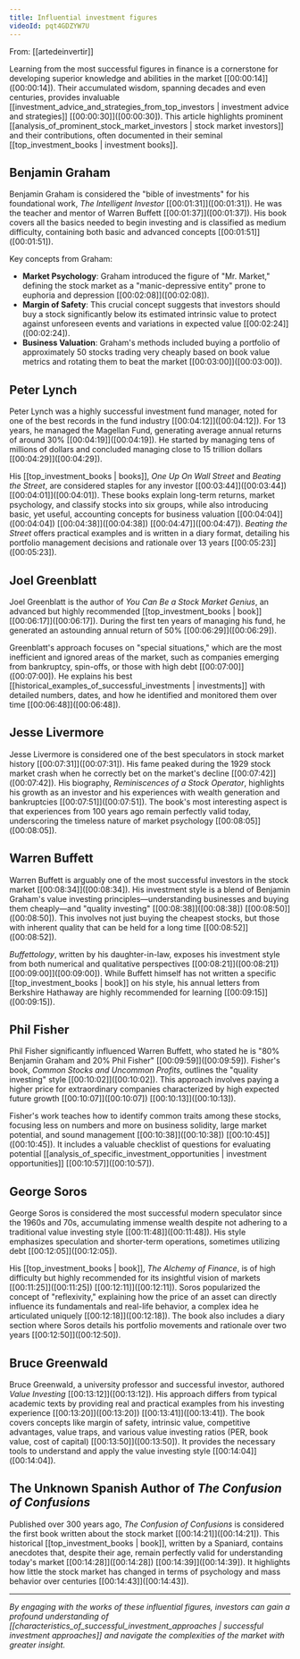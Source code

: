 ```yaml
---
title: Influential investment figures
videoId: pqt4GDZYW7U
---
```


From: [[artedeinvertir]] <br/> 

Learning from the most successful figures in finance is a cornerstone for developing superior knowledge and abilities in the market [[00:00:14]](<a class="yt-timestamp" data-t="00:00:14">[00:00:14]</a>). Their accumulated wisdom, spanning decades and even centuries, provides invaluable [[investment_advice_and_strategies_from_top_investors | investment advice and strategies]] [[00:00:30]](<a class="yt-timestamp" data-t="00:00:30">[00:00:30]</a>). This article highlights prominent [[analysis_of_prominent_stock_market_investors | stock market investors]] and their contributions, often documented in their seminal [[top_investment_books | investment books]].

## Benjamin Graham
Benjamin Graham is considered the "bible of investments" for his foundational work, *The Intelligent Investor* [[00:01:31]](<a class="yt-timestamp" data-t="00:01:31">[00:01:31]</a>). He was the teacher and mentor of Warren Buffett [[00:01:37]](<a class="yt-timestamp" data-t="00:01:37">[00:01:37]</a>). His book covers all the basics needed to begin investing and is classified as medium difficulty, containing both basic and advanced concepts [[00:01:51]](<a class="yt-timestamp" data-t="00:01:51">[00:01:51]</a>).

Key concepts from Graham:
*   **Market Psychology**: Graham introduced the figure of "Mr. Market," defining the stock market as a "manic-depressive entity" prone to euphoria and depression [[00:02:08]](<a class="yt-timestamp" data-t="00:02:08">[00:02:08]</a>).
*   **Margin of Safety**: This crucial concept suggests that investors should buy a stock significantly below its estimated intrinsic value to protect against unforeseen events and variations in expected value [[00:02:24]](<a class="yt-timestamp" data-t="00:02:24">[00:02:24]</a>).
*   **Business Valuation**: Graham's methods included buying a portfolio of approximately 50 stocks trading very cheaply based on book value metrics and rotating them to beat the market [[00:03:00]](<a class="yt-timestamp" data-t="00:03:00">[00:03:00]</a>).

## Peter Lynch
Peter Lynch was a highly successful investment fund manager, noted for one of the best records in the fund industry [[00:04:12]](<a class="yt-timestamp" data-t="00:04:12">[00:04:12]</a>). For 13 years, he managed the Magellan Fund, generating average annual returns of around 30% [[00:04:19]](<a class="yt-timestamp" data-t="00:04:19">[00:04:19]</a>). He started by managing tens of millions of dollars and concluded managing close to 15 trillion dollars [[00:04:29]](<a class="yt-timestamp" data-t="00:04:29">[00:04:29]</a>).

His [[top_investment_books | books]], *One Up On Wall Street* and *Beating the Street*, are considered staples for any investor [[00:03:44]](<a class="yt-timestamp" data-t="00:03:44">[00:03:44]</a>) [[00:04:01]](<a class="yt-timestamp" data-t="00:04:01">[00:04:01]</a>). These books explain long-term returns, market psychology, and classify stocks into six groups, while also introducing basic, yet useful, accounting concepts for business valuation [[00:04:04]](<a class="yt-timestamp" data-t="00:04:04">[00:04:04]</a>) [[00:04:38]](<a class="yt-timestamp" data-t="00:04:38">[00:04:38]</a>) [[00:04:47]](<a class="yt-timestamp" data-t="00:04:47">[00:04:47]</a>). *Beating the Street* offers practical examples and is written in a diary format, detailing his portfolio management decisions and rationale over 13 years [[00:05:23]](<a class="yt-timestamp" data-t="00:05:23">[00:05:23]</a>).

## Joel Greenblatt
Joel Greenblatt is the author of *You Can Be a Stock Market Genius*, an advanced but highly recommended [[top_investment_books | book]] [[00:06:17]](<a class="yt-timestamp" data-t="00:06:17">[00:06:17]</a>). During the first ten years of managing his fund, he generated an astounding annual return of 50% [[00:06:29]](<a class="yt-timestamp" data-t="00:06:29">[00:06:29]</a>).

Greenblatt's approach focuses on "special situations," which are the most inefficient and ignored areas of the market, such as companies emerging from bankruptcy, spin-offs, or those with high debt [[00:07:00]](<a class="yt-timestamp" data-t="00:07:00">[00:07:00]</a>). He explains his best [[historical_examples_of_successful_investments | investments]] with detailed numbers, dates, and how he identified and monitored them over time [[00:06:48]](<a class="yt-timestamp" data-t="00:06:48">[00:06:48]</a>).

## Jesse Livermore
Jesse Livermore is considered one of the best speculators in stock market history [[00:07:31]](<a class="yt-timestamp" data-t="00:07:31">[00:07:31]</a>). His fame peaked during the 1929 stock market crash when he correctly bet on the market's decline [[00:07:42]](<a class="yt-timestamp" data-t="00:07:42">[00:07:42]</a>). His biography, *Reminiscences of a Stock Operator*, highlights his growth as an investor and his experiences with wealth generation and bankruptcies [[00:07:51]](<a class="yt-timestamp" data-t="00:07:51">[00:07:51]</a>). The book's most interesting aspect is that experiences from 100 years ago remain perfectly valid today, underscoring the timeless nature of market psychology [[00:08:05]](<a class="yt-timestamp" data-t="00:08:05">[00:08:05]</a>).

## Warren Buffett
Warren Buffett is arguably one of the most successful investors in the stock market [[00:08:34]](<a class="yt-timestamp" data-t="00:08:34">[00:08:34]</a>). His investment style is a blend of Benjamin Graham's value investing principles—understanding businesses and buying them cheaply—and "quality investing" [[00:08:38]](<a class="yt-timestamp" data-t="00:08:38">[00:08:38]</a>) [[00:08:50]](<a class="yt-timestamp" data-t="00:08:50">[00:08:50]</a>). This involves not just buying the cheapest stocks, but those with inherent quality that can be held for a long time [[00:08:52]](<a class="yt-timestamp" data-t="00:08:52">[00:08:52]</a>).

*Buffettology*, written by his daughter-in-law, exposes his investment style from both numerical and qualitative perspectives [[00:08:21]](<a class="yt-timestamp" data-t="00:08:21">[00:08:21]</a>) [[00:09:00]](<a class="yt-timestamp" data-t="00:09:00">[00:09:00]</a>). While Buffett himself has not written a specific [[top_investment_books | book]] on his style, his annual letters from Berkshire Hathaway are highly recommended for learning [[00:09:15]](<a class="yt-timestamp" data-t="00:09:15">[00:09:15]</a>).

## Phil Fisher
Phil Fisher significantly influenced Warren Buffett, who stated he is "80% Benjamin Graham and 20% Phil Fisher" [[00:09:59]](<a class="yt-timestamp" data-t="00:09:59">[00:09:59]</a>). Fisher's book, *Common Stocks and Uncommon Profits*, outlines the "quality investing" style [[00:10:02]](<a class="yt-timestamp" data-t="00:10:02">[00:10:02]</a>). This approach involves paying a higher price for extraordinary companies characterized by high expected future growth [[00:10:07]](<a class="yt-timestamp" data-t="00:10:07">[00:10:07]</a>) [[00:10:13]](<a class="yt-timestamp" data-t="00:10:13">[00:10:13]</a>).

Fisher's work teaches how to identify common traits among these stocks, focusing less on numbers and more on business solidity, large market potential, and sound management [[00:10:38]](<a class="yt-timestamp" data-t="00:10:38">[00:10:38]</a>) [[00:10:45]](<a class="yt-timestamp" data-t="00:10:45">[00:10:45]</a>). It includes a valuable checklist of questions for evaluating potential [[analysis_of_specific_investment_opportunities | investment opportunities]] [[00:10:57]](<a class="yt-timestamp" data-t="00:10:57">[00:10:57]</a>).

## George Soros
George Soros is considered the most successful modern speculator since the 1960s and 70s, accumulating immense wealth despite not adhering to a traditional value investing style [[00:11:48]](<a class="yt-timestamp" data-t="00:11:48">[00:11:48]</a>). His style emphasizes speculation and shorter-term operations, sometimes utilizing debt [[00:12:05]](<a class="yt-timestamp" data-t="00:12:05">[00:12:05]</a>).

His [[top_investment_books | book]], *The Alchemy of Finance*, is of high difficulty but highly recommended for its insightful vision of markets [[00:11:25]](<a class="yt-timestamp" data-t="00:11:25">[00:11:25]</a>) [[00:12:11]](<a class="yt-timestamp" data-t="00:12:11">[00:12:11]</a>). Soros popularized the concept of "reflexivity," explaining how the price of an asset can directly influence its fundamentals and real-life behavior, a complex idea he articulated uniquely [[00:12:18]](<a class="yt-timestamp" data-t="00:12:18">[00:12:18]</a>). The book also includes a diary section where Soros details his portfolio movements and rationale over two years [[00:12:50]](<a class="yt-timestamp" data-t="00:12:50">[00:12:50]</a>).

## Bruce Greenwald
Bruce Greenwald, a university professor and successful investor, authored *Value Investing* [[00:13:12]](<a class="yt-timestamp" data-t="00:13:12">[00:13:12]</a>). His approach differs from typical academic texts by providing real and practical examples from his investing experience [[00:13:20]](<a class="yt-timestamp" data-t="00:13:20">[00:13:20]</a>) [[00:13:41]](<a class="yt-timestamp" data-t="00:13:41">[00:13:41]</a>). The book covers concepts like margin of safety, intrinsic value, competitive advantages, value traps, and various value investing ratios (PER, book value, cost of capital) [[00:13:50]](<a class="yt-timestamp" data-t="00:13:50">[00:13:50]</a>). It provides the necessary tools to understand and apply the value investing style [[00:14:04]](<a class="yt-timestamp" data-t="00:14:04">[00:14:04]</a>).

## The Unknown Spanish Author of *The Confusion of Confusions*
Published over 300 years ago, *The Confusion of Confusions* is considered the first book written about the stock market [[00:14:21]](<a class="yt-timestamp" data-t="00:14:21">[00:14:21]</a>). This historical [[top_investment_books | book]], written by a Spaniard, contains anecdotes that, despite their age, remain perfectly valid for understanding today's market [[00:14:28]](<a class="yt-timestamp" data-t="00:14:28">[00:14:28]</a>) [[00:14:39]](<a class="yt-timestamp" data-t="00:14:39">[00:14:39]</a>). It highlights how little the stock market has changed in terms of psychology and mass behavior over centuries [[00:14:43]](<a class="yt-timestamp" data-t="00:14:43">[00:14:43]</a>).

---
*By engaging with the works of these influential figures, investors can gain a profound understanding of [[characteristics_of_successful_investment_approaches | successful investment approaches]] and navigate the complexities of the market with greater insight.*